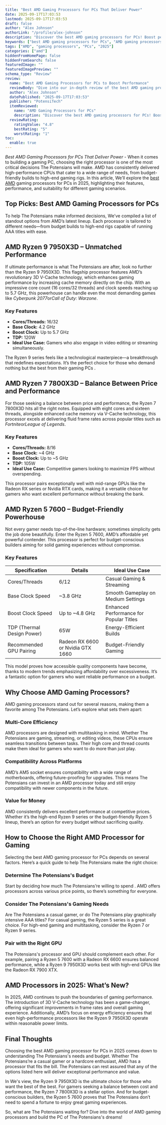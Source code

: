 ```yaml
---
title: "Best AMD Gaming Processors for PCs That Deliver Power"
date: 2025-09-17T17:03:53
lastmod: 2025-09-17T17:03:53
draft: false
author: "Alex Johnson"
authorLink: "/profile/alex-johnson"
description: "Discover the best AMD gaming processors for PCs! Boost performance, enjoy seamless gameplay, and find the perfect CPU for your ultimate gaming rig."
keywords: ["best AMD gaming processors for PCs", "AMD gaming processors 2025", "top AMD CPUs for gaming"]
tags: ["AMD", "gaming processors", "PCs", "2025"]
categories: ["amd"]
hiddenFromHomePage: false
hiddenFromSearch: false
featuredImage: ""
featuredImagePreview: ""
schema_type: "Review"
review:
  name: "Best AMD Gaming Processors for PCs to Boost Performance"
  reviewBody: "Dive into our in-depth review of the best AMD gaming processors for PCs in 2025. From high-end performance to budget-friendly options, find the perfect processor for your gaming needs."
  author: "Alex Johnson"
  datePublished: "2025-09-17T17:03:53"
  publisher: "PotensiTech"
  itemReviewed:
    name: "AMD Gaming Processors for PCs"
    description: "Discover the best AMD gaming processors for PCs! Boost performance, enjoy seamless gameplay, and find the perfect CPU for your ultimate gaming rig."
  reviewRating:
    ratingValue: "4.8"
    bestRating: "5"
    worstRating: "1"
toc:
  enable: true
---
```


*Best AMD Gaming Processors for PCs That Deliver Power* - When it comes to building a gaming PC, choosing the right processor is one of the most critical decisions The Potensians will make. AMD has consistently delivered high-performance CPUs that cater to a wide range of needs, from budget-friendly builds to high-end gaming rigs. In this article, We’ll explore the [best AMD](/amd/best-amd-gaming-processor) gaming processors for PCs in 2025, highlighting their features, performance, and suitability for different gaming scenarios.

## Top Picks: Best AMD Gaming Processors for PCs

To help The Potensians make informed decisions, We’ve compiled a list of standout options from AMD’s latest lineup. Each processor is tailored to different needs—from budget builds to high-end rigs capable of running AAA titles with ease.

## AMD Ryzen 9 7950X3D – Unmatched Performance

If ultimate performance is what The Potensians are after, look no further than the Ryzen 9 7950X3D. This flagship processor features AMD’s revolutionary 3D V-Cache technology, which enhances gaming performance by increasing cache memory directly on the chip. With an impressive core count (16 cores/32 threads) and clock speeds reaching up to 5.7 GHz, this powerhouse can handle even the most demanding games like *Cyberpunk 2077*or*Call of Duty: Warzone*.

### Key Features

- **Cores/Threads:** 16/32 
- **Base Clock:** 4.2 GHz 
- **Boost Clock:** Up to 5.7 GHz 
- **TDP:** 120W 
- **Ideal Use Case:** Gamers who also engage in video editing or streaming simultaneously.

The Ryzen 9 series feels like a technological masterpiece—a breakthrough that redefines expectations.  It’s the perfect choice for those who demand nothing but the best from their gaming PCs .

## AMD Ryzen 7 7800X3D – Balance Between Price and Performance

For those seeking a balance between price and performance, the Ryzen 7 7800X3D hits all the right notes. Equipped with eight cores and sixteen threads, alongside enhanced cache memory via V-Cache technology, this processor excels at delivering fluid frame rates across popular titles such as *Fortnite*or*League of Legends*.

### Key Features

- **Cores/Threads:** 8/16 
- **Base Clock:** ~4 GHz 
- **Boost Clock:** Up to ~5 GHz 
- **TDP:** 105W 
- **Ideal Use Case:** Competitive gamers looking to maximize FPS without overspending.

This processor pairs exceptionally well with mid-range GPUs like the Radeon RX series or Nvidia RTX cards, making it a versatile choice for gamers who want excellent performance without breaking the bank.

## AMD Ryzen 5 7600 – Budget-Friendly Powerhouse

Not every gamer needs top-of-the-line hardware; sometimes simplicity gets the job done beautifully. Enter the Ryzen 5 7600, AMD’s affordable yet powerful contender. This processor is perfect for budget-conscious builders aiming for solid gaming experiences without compromise.

### Key Features

<div class="table-responsive">
<table class="html-table">
<thead>
<tr>
<th>Specification</th>
<th>Details</th>
<th>Ideal Use Case</th>
</tr>
</thead>
<tbody>
<tr>
<td>Cores/Threads</td>
<td>6/12</td>
<td>Casual Gaming & Streaming</td>
</tr>
<tr>
<td>Base Clock Speed</td>
<td>~3.8 GHz</td>
<td>Smooth Gameplay on Medium Settings</td>
</tr>
<tr>
<td>Boost Clock Speed</td>
<td>Up to ~4.8 GHz</td>
<td>Enhanced Performance for Popular Titles</td>
</tr>
<tr>
<td>TDP (Thermal Design Power)</td>
<td>65W</td>
<td>Energy-Efficient Builds</td>
</tr>
<tr>
<td>Recommended GPU Pairing</td>
<td>Radeon RX 6600 or Nvidia GTX 1660</td>
<td>Budget-Friendly Gaming</td>
</tr>
</tbody>
</table>
</div>

This model proves how accessible quality components have become, thanks to modern trends emphasizing affordability over excessiveness. It’s a fantastic option for gamers who want reliable performance on a budget.

## Why Choose AMD Gaming Processors?

AMD gaming processors stand out for several reasons, making them a favorite among The Potensians. Let’s explore what sets them apart:

### Multi-Core Efficiency

AMD processors are designed with multitasking in mind. Whether The Potensians are gaming, streaming, or editing videos, these CPUs ensure seamless transitions between tasks. Their high core and thread counts make them ideal for gamers who want to do more than just play.

### Compatibility Across Platforms

AMD’s AM5 socket ensures compatibility with a wide range of motherboards, offering future-proofing for upgrades. This means The Potensians can invest in an AMD processor today and still enjoy compatibility with newer components in the future.

### Value for Money

AMD consistently delivers excellent performance at competitive prices. Whether it’s the high-end Ryzen 9 series or the budget-friendly Ryzen 5 lineup, there’s an option for every budget without sacrificing quality.

## How to Choose the Right AMD Processor for Gaming

Selecting the best AMD gaming processor for PCs depends on several factors. Here’s a quick guide to help The Potensians make the right choice:

### Determine The Potensians's Budget

Start by deciding how much The Potensians’re willing to spend . AMD offers processors across various price points, so there’s something for everyone.

### Consider The Potensians's Gaming Needs

Are The Potensians a casual gamer, or do The Potensians play graphically intensive AAA titles? For casual gaming, the Ryzen 5 series is a great choice. For high-end gaming and multitasking, consider the Ryzen 7 or Ryzen 9 series.

### Pair with the Right GPU

The Potensians's processor and GPU should complement each other. For example, pairing a Ryzen 5 7600 with a Radeon RX 6600 ensures balanced performance, while a Ryzen 9 7950X3D works best with high-end GPUs like the Radeon RX 7900 XTX.

## AMD Processors in 2025: What’s New?

In 2025, AMD continues to push the boundaries of gaming performance. The introduction of 3D V-Cache technology has been a game-changer, offering significant improvements in frame rates and overall gaming experience. Additionally, AMD’s focus on energy efficiency ensures that even high-performance processors like the Ryzen 9 7950X3D operate within reasonable power limits.

## Final Thoughts

Choosing the best AMD gaming processor for PCs in 2025 comes down to understanding The Potensians's needs and budget. Whether The Potensians’re a casual gamer or a hardcore enthusiast, AMD has a processor that fits the bill. The Potensians can rest assured that any of the options listed here will deliver exceptional performance and value.

In We's view, the Ryzen 9 7950X3D is the ultimate choice for those who want the best of the best. For gamers seeking a balance between cost and performance, the Ryzen 7 7800X3D is a stellar option. And for budget-conscious builders, the Ryzen 5 7600 proves that The Potensians don’t need to spend a fortune to enjoy great gaming experiences.

So, what are The Potensians waiting for? Dive into the world of AMD gaming processors and build the PC of The Potensians's dreams!